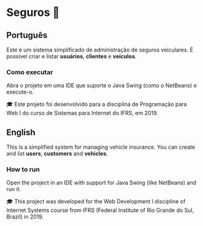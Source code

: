 # Seguros 🚗

## Português

Este é um sistema simplificado de administração de seguros veiculares.
É possível criar e listar **usuários**, **clientes** e **veículos**.

### Como executar
Abra o projeto em uma IDE que suporte o Java Swing (como o NetBeans) e execute-o.

🎓 Este projeto foi desenvolvido para a disciplina de Programação para Web I do curso de Sistemas para Internet do IFRS, em 2019.

## English

This is a simplified system for managing vehicle insurance.
You can create and list **users**, **customers** and **vehicles**.

### How to run
Open the project in an IDE with support for Java Swing (like NetBeans) and run it.

🎓 This project was developed for the Web Development I discipline of Internet Systems course from IFRS (Federal Institute of Rio Grande do Sul, Brazil) in 2019.
